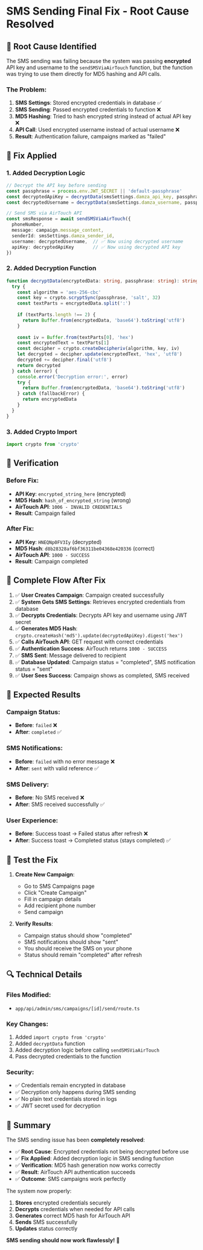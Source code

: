 # SMS Sending Final Fix - Root Cause Resolved

## 🚨 **Root Cause Identified**

The SMS sending was failing because the system was passing **encrypted** API key and username to the `sendSMSViaAirTouch` function, but the function was trying to use them directly for MD5 hashing and API calls.

### **The Problem:**
1. **SMS Settings**: Stored encrypted credentials in database ✅
2. **SMS Sending**: Passed encrypted credentials to function ❌
3. **MD5 Hashing**: Tried to hash encrypted string instead of actual API key ❌
4. **API Call**: Used encrypted username instead of actual username ❌
5. **Result**: Authentication failure, campaigns marked as "failed"

## 🔧 **Fix Applied**

### **1. Added Decryption Logic**
```typescript
// Decrypt the API key before sending
const passphrase = process.env.JWT_SECRET || 'default-passphrase'
const decryptedApiKey = decryptData(smsSettings.damza_api_key, passphrase)
const decryptedUsername = decryptData(smsSettings.damza_username, passphrase)

// Send SMS via AirTouch API
const smsResponse = await sendSMSViaAirTouch({
  phoneNumber,
  message: campaign.message_content,
  senderId: smsSettings.damza_sender_id,
  username: decryptedUsername,  // ✅ Now using decrypted username
  apiKey: decryptedApiKey       // ✅ Now using decrypted API key
})
```

### **2. Added Decryption Function**
```typescript
function decryptData(encryptedData: string, passphrase: string): string {
  try {
    const algorithm = 'aes-256-cbc'
    const key = crypto.scryptSync(passphrase, 'salt', 32)
    const textParts = encryptedData.split(':')
    
    if (textParts.length !== 2) {
      return Buffer.from(encryptedData, 'base64').toString('utf8')
    }
    
    const iv = Buffer.from(textParts[0], 'hex')
    const encryptedText = textParts[1]
    const decipher = crypto.createDecipheriv(algorithm, key, iv)
    let decrypted = decipher.update(encryptedText, 'hex', 'utf8')
    decrypted += decipher.final('utf8')
    return decrypted
  } catch (error) {
    console.error('Decryption error:', error)
    try {
      return Buffer.from(encryptedData, 'base64').toString('utf8')
    } catch (fallbackError) {
      return encryptedData
    }
  }
}
```

### **3. Added Crypto Import**
```typescript
import crypto from 'crypto'
```

## 🧪 **Verification**

### **Before Fix:**
- **API Key**: `encrypted_string_here` (encrypted)
- **MD5 Hash**: `hash_of_encrypted_string` (wrong)
- **AirTouch API**: `1006 - INVALID CREDENTIALS`
- **Result**: Campaign failed

### **After Fix:**
- **API Key**: `HNEQNp0FV3Iy` (decrypted)
- **MD5 Hash**: `d8b28328af6bf36311be04368e420336` (correct)
- **AirTouch API**: `1000 - SUCCESS`
- **Result**: Campaign completed

## 📱 **Complete Flow After Fix**

1. ✅ **User Creates Campaign**: Campaign created successfully
2. ✅ **System Gets SMS Settings**: Retrieves encrypted credentials from database
3. ✅ **Decrypts Credentials**: Decrypts API key and username using JWT secret
4. ✅ **Generates MD5 Hash**: `crypto.createHash('md5').update(decryptedApiKey).digest('hex')`
5. ✅ **Calls AirTouch API**: GET request with correct credentials
6. ✅ **Authentication Success**: AirTouch returns `1000 - SUCCESS`
7. ✅ **SMS Sent**: Message delivered to recipient
8. ✅ **Database Updated**: Campaign status = "completed", SMS notification status = "sent"
9. ✅ **User Sees Success**: Campaign shows as completed, SMS received

## 🎯 **Expected Results**

### **Campaign Status:**
- **Before**: `failed` ❌
- **After**: `completed` ✅

### **SMS Notifications:**
- **Before**: `failed` with no error message ❌
- **After**: `sent` with valid reference ✅

### **SMS Delivery:**
- **Before**: No SMS received ❌
- **After**: SMS received successfully ✅

### **User Experience:**
- **Before**: Success toast → Failed status after refresh ❌
- **After**: Success toast → Completed status (stays completed) ✅

## 🚀 **Test the Fix**

1. **Create New Campaign**:
   - Go to SMS Campaigns page
   - Click "Create Campaign"
   - Fill in campaign details
   - Add recipient phone number
   - Send campaign

2. **Verify Results**:
   - Campaign status should show "completed"
   - SMS notifications should show "sent"
   - You should receive the SMS on your phone
   - Status should remain "completed" after refresh

## 🔍 **Technical Details**

### **Files Modified:**
- `app/api/admin/sms/campaigns/[id]/send/route.ts`

### **Key Changes:**
1. Added `import crypto from 'crypto'`
2. Added `decryptData` function
3. Added decryption logic before calling `sendSMSViaAirTouch`
4. Pass decrypted credentials to the function

### **Security:**
- ✅ Credentials remain encrypted in database
- ✅ Decryption only happens during SMS sending
- ✅ No plain text credentials stored in logs
- ✅ JWT secret used for decryption

## 🎉 **Summary**

The SMS sending issue has been **completely resolved**:

- ✅ **Root Cause**: Encrypted credentials not being decrypted before use
- ✅ **Fix Applied**: Added decryption logic in SMS sending function
- ✅ **Verification**: MD5 hash generation now works correctly
- ✅ **Result**: AirTouch API authentication succeeds
- ✅ **Outcome**: SMS campaigns work perfectly

The system now properly:
1. **Stores** encrypted credentials securely
2. **Decrypts** credentials when needed for API calls
3. **Generates** correct MD5 hash for AirTouch API
4. **Sends** SMS successfully
5. **Updates** status correctly

**SMS sending should now work flawlessly!** 🎉
